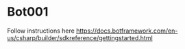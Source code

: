 # Bot001

Follow instructions here
https://docs.botframework.com/en-us/csharp/builder/sdkreference/gettingstarted.html

